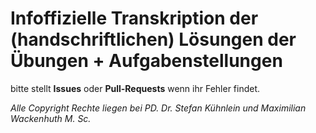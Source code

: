 # Infoffizielle Transkription der (handschriftlichen) Lösungen der Übungen + Aufgabenstellungen

bitte stellt **Issues** oder **Pull-Requests** wenn ihr Fehler findet.

*Alle Copyright Rechte liegen bei PD. Dr. Stefan Kühnlein und Maximilian Wackenhuth M. Sc.*
